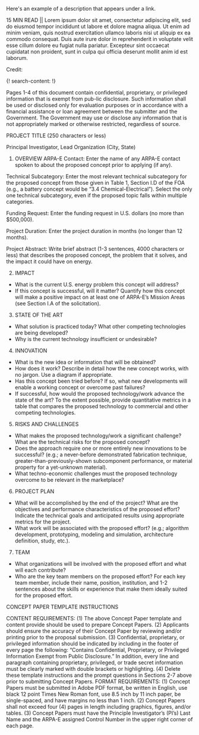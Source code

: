 Here's an example of a description that appears under a link.

15 MIN READ || Lorem ipsum dolor sit amet, consectetur adipiscing elit, sed do eiusmod tempor incididunt ut labore et dolore magna aliqua. Ut enim ad minim veniam, quis nostrud exercitation ullamco laboris nisi ut aliquip ex ea commodo consequat. Duis aute irure dolor in reprehenderit in voluptate velit esse cillum dolore eu fugiat nulla pariatur. Excepteur sint occaecat cupidatat non proident, sunt in culpa qui officia deserunt mollit anim id est laborum.

Credit: [ ]()

{! search-content: !}

Pages 1-4 of this document contain confidential, proprietary, or privileged information that is exempt from pub-lic disclosure. Such information shall be used or disclosed only for evaluation purposes or in accordance with a financial assistance or loan agreement between the submitter and the Government. The Government may use or disclose any information that is not appropriately marked or otherwise restricted, regardless of source.

PROJECT TITLE (250 characters or less)

Principal Investigator, Lead Organization (City, State)

1. OVERVIEW
ARPA-E Contact:	Enter the name of any ARPA-E contact spoken to about the proposed concept prior to applying (if any).

Technical Subcategory:	Enter the most relevant technical subcategory for the proposed concept from those given in Table 1, Section I.D of the FOA (e.g., a battery concept would be “3.4 Chemical-Electrical”). Select the only one technical subcategory, even if the proposed topic falls within multiple categories. 

Funding Request:	Enter the funding request in U.S. dollars (no more than $500,000).

Project Duration:	Enter the project duration in months (no longer than 12 months).

Project Abstract:	Write brief abstract (1-3 sentences, 4000 characters or less) that describes the proposed concept, the problem that it solves, and the impact it could have on energy.

2. IMPACT
*	What is the current U.S. energy problem this concept will address? 
*	If this concept is successful, will it matter? Quantify how this concept will make a positive impact on at least one of ARPA-E’s Mission Areas (see Section I.A of the solicitation).

3. STATE OF THE ART
*	What solution is practiced today? What other competing technologies are being developed? 
*	Why is the current technology insufficient or undesirable?

4. INNOVATION
*	What is the new idea or information that will be obtained?
*	How does it work? Describe in detail how the new concept works, with no jargon. Use a diagram if appropriate. 
*	Has this concept been tried before? If so, what new developments will enable a working concept or overcome past failures?
*	If successful, how would the proposed technology/work advance the state of the art? To the extent possible, provide quantitative metrics in a table that compares the proposed technology to commercial and other competing technologies.

5. RISKS AND CHALLENGES
*	What makes the proposed technology/work a significant challenge? What are the technical risks for the proposed concept?
*	Does the approach require one or more entirely new innovations to be successful? (e.g.; a never-before demonstrated fabrication technique, greater-than-previously-shown subcomponent performance, or material property for a yet-unknown material).
*	What techno-economic challenges must the proposed technology overcome to be relevant in the marketplace? 

6. PROJECT PLAN
*	What will be accomplished by the end of the project? What are the objectives and performance characteristics of the proposed effort? Indicate the technical goals and anticipated results using appropriate metrics for the project.
*	What work will be associated with the proposed effort? (e.g.; algorithm development, prototyping, modeling and simulation, architecture definition, study, etc.).

7. TEAM
*	What organizations will be involved with the proposed effort and what will each contribute?
*	Who are the key team members on the proposed effort? For each key team member, include their name, position, institution, and 1-2 sentences about the skills or experience that make them ideally suited for the proposed effort.

CONCEPT PAPER TEMPLATE INSTRUCTIONS

CONTENT REQUIREMENTS:
(1)	The above Concept Paper template and content provide should be used to prepare Concept Papers. 
(2)	Applicants should ensure the accuracy of their Concept Paper by reviewing and/or printing prior to the proposal submission.
(3)	Confidential, proprietary, or privileged information should be indicated by including in the footer of every page the following: “Contains Confidential, Proprietary, or Privileged Information Exempt from Public Disclosure.” In addition, every line and paragraph containing proprietary, privileged, or trade secret information must be clearly marked with double brackets or highlighting.
(4)	Delete these template instructions and the prompt questions in Sections 2-7 above prior to submitting Concept Papers.
FORMAT REQUIREMENTS:
(1)	Concept Papers must be submitted in Adobe PDF format, be written in English, use black 12 point Times New Roman font, use 8.5 inch by 11 inch paper, be single-spaced, and have margins no less than 1 inch.
(2)	Concept Papers shall not exceed four (4) pages in length including graphics, figures, and/or tables.
(3)	Concept Papers must have the Principle Investigator’s (PI’s) Last Name and the ARPA-E assigned Control Number in the upper right corner of each page.
